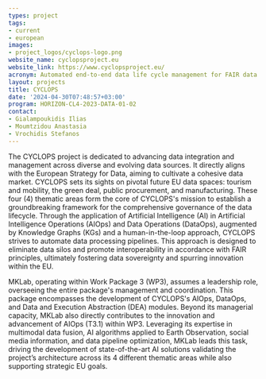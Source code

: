 ```yaml
---
types: project
tags:
- current
- european
images:
- project_logos/cyclops-logo.png
website_name: cyclopsproject.eu
website_link: https://www.cyclopsproject.eu/
acronym: Automated end-to-end data life cycle management for FAIR data integration, processing and re-use
layout: projects
title: CYCLOPS
date: '2024-04-30T07:48:57+03:00'
program: HORIZON-CL4-2023-DATA-01-02
contact:
- Gialampoukidis Ilias
- Moumtzidou Anastasia
- Vrochidis Stefanos
---
```

<p>
The CYCLOPS project is dedicated to advancing data integration and management across diverse and evolving data sources. It directly aligns with the European Strategy for Data, aiming to cultivate a cohesive data market. CYCLOPS sets its sights on pivotal future EU data spaces: tourism and mobility, the green deal, public procurement, and manufacturing. These four (4) thematic areas form the core of CYCLOPS's mission to establish a groundbreaking framework for the comprehensive governance of the data lifecycle. Through the application of Artificial Intelligence (AI) in Artificial Intelligence Operations (AIOps) and Data Operations (DataOps), augmented by Knowledge Graphs (KGs) and a human-in-the-loop approach, CYCLOPS strives to automate data processing pipelines. This approach is designed to eliminate data silos and promote interoperability in accordance with FAIR principles, ultimately fostering data sovereignty and spurring innovation within the EU.
</p>
<p>
MKLab, operating within Work Package 3 (WP3), assumes a leadership role, overseeing the entire package's management and coordination. This package encompasses the development of CYCLOPS's AIOps, DataOps, and Data and Execution Abstraction (DEA) modules. Beyond its managerial capacity, MKLab also directly contributes to the innovation and advancement of AIOps (T3.1) within WP3. Leveraging its expertise in multimodal data fusion, AI algorithms applied to Earth Observation, social media information, and data pipeline optimization, MKLab leads this task, driving the development of state-of-the-art AI solutions validating the project’s architecture across its 4 different thematic areas while also supporting strategic EU goals.
</p>
